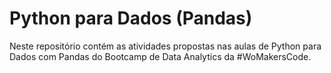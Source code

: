 # Python para Dados (Pandas)

Neste repositório contém as atividades propostas nas aulas de Python para Dados com Pandas do Bootcamp de Data Analytics da #WoMakersCode.
